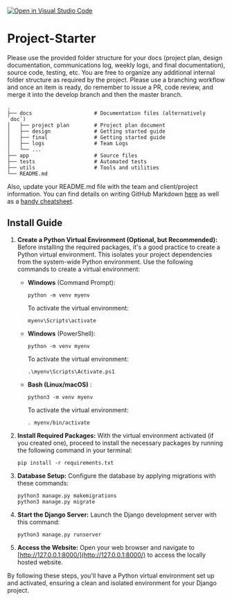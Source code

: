 [![Open in Visual Studio Code](https://classroom.github.com/assets/open-in-vscode-718a45dd9cf7e7f842a935f5ebbe5719a5e09af4491e668f4dbf3b35d5cca122.svg)](https://classroom.github.com/online_ide?assignment_repo_id=12113061&assignment_repo_type=AssignmentRepo)

# Project-Starter

Please use the provided folder structure for your docs (project plan, design documentation, communications log, weekly logs, and final documentation), source code, testing, etc.    You are free to organize any additional internal folder structure as required by the project.  Please use a branching workflow and once an item is ready, do remember to issue a PR, code review, and merge it into the develop branch and then the master branch.

```
.
├── docs                    # Documentation files (alternatively `doc`)
│   ├── project plan        # Project plan document
│   ├── design              # Getting started guide
│   ├── final               # Getting started guide
│   ├── logs                # Team Logs
│   └── ...
├── app                     # Source files
├── tests                   # Automated tests
├── utils                   # Tools and utilities
└── README.md
```

Also, update your README.md file with the team and client/project information.  You can find details on writing GitHub Markdown [here](https://docs.github.com/en/get-started/writing-on-github/getting-started-with-writing-and-formatting-on-github/basic-writing-and-formatting-syntax) as well as a [handy cheatsheet](https://enterprise.github.com/downloads/en/markdown-cheatsheet.pdf).

## Install Guide

1. **Create a Python Virtual Environment (Optional, but Recommended):** Before installing the required packages, it's a good practice to create a Python virtual environment. This isolates your project dependencies from the system-wide Python environment. Use the following commands to create a virtual environment:

   * **Windows** (Command Prompt):

     ```console
     python -m venv myenv
     ```

     To activate the virtual environment:

     ```console
     myenv\Scripts\activate
     ```

   * **Windows** (PowerShell):

     ```console
     python -m venv myenv
     ```

     To activate the virtual environment:

     ```console
     .\myenv\Scripts\Activate.ps1
     ```

   * **Bash (Linux/macOS)** :

     ```console
     python3 -m venv myenv
     ```

     To activate the virtual environment:

     ```console
     . myenv/bin/activate
     ```

2. **Install Required Packages:** With the virtual environment activated (if you created one), proceed to install the necessary packages by running the following command in your terminal:

   ```console
   pip install -r requirements.txt
   ```

3. **Database Setup:** Configure the database by applying migrations with these commands:

   ```console
   python3 manage.py makemigrations
   python3 manage.py migrate
   ```

4. **Start the Django Server:** Launch the Django development server with this command:

   ```console
   python3 manage.py runserver
   ```

5. **Access the Website:** Open your web browser and navigate to [http://127.0.0.1:8000/](http://127.0.0.1:8000/) to access the locally hosted website.

By following these steps, you'll have a Python virtual environment set up and activated, ensuring a clean and isolated environment for your Django project.
